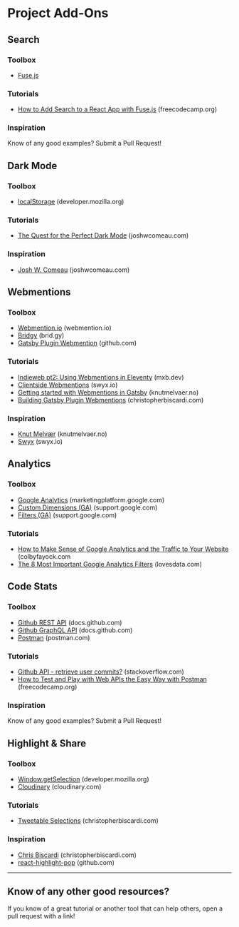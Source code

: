 # Project Add-Ons

## Search

### Toolbox
* [Fuse.js](https://fusejs.io/)

### Tutorials
* [How to Add Search to a React App with Fuse.js](https://www.freecodecamp.org/news/how-to-add-search-to-a-react-app-with-fuse-js/) (freecodecamp.org)

### Inspiration
Know of any good examples? Submit a Pull Request!

## Dark Mode

### Toolbox
* [localStorage](https://developer.mozilla.org/en-US/docs/Web/API/Window/localStorage) (developer.mozilla.org)

### Tutorials
* [The Quest for the Perfect Dark Mode](https://joshwcomeau.com/gatsby/dark-mode/) (joshwcomeau.com)

### Inspiration
* [Josh W. Comeau](https://joshwcomeau.com/) (joshwcomeau.com)

## Webmentions

### Toolbox
* [Webmention.io](https://webmention.io/) (webmention.io)
* [Bridgy](https://brid.gy/) (brid.gy)
* [Gatsby Plugin Webmention](https://github.com/ChristopherBiscardi/gatsby-plugin-webmention) (github.com)

### Tutorials
* [Indieweb pt2: Using Webmentions in Eleventy](https://mxb.dev/blog/using-webmentions-on-static-sites/) (mxb.dev)
* [Clientside Webmentions](https://www.swyx.io/writing/clientside-webmentions/) (swyx.io)
* [Getting started with Webmentions in Gatsby](https://www.knutmelvaer.no/blog/2019/06/getting-started-with-webmentions-in-gatsby/) (knutmelvaer.no)
* [Building Gatsby Plugin Webmentions](https://www.christopherbiscardi.com/post/building-gatsby-plugin-webmentions) (christopherbiscardi.com)

### Inspiration
* [Knut Melvær](https://www.knutmelvaer.no/blog/) (knutmelvaer.no)
* [Swyx](https://swyx.io) (swyx.io)

## Analytics

### Toolbox
* [Google Analytics](https://marketingplatform.google.com/about/analytics/) (marketingplatform.google.com)
* [Custom Dimensions (GA)](https://support.google.com/analytics/answer/2709828?hl=en) (support.google.com)
* [Filters (GA)](https://support.google.com/analytics/answer/1033162?hl=en) (support.google.com)

### Tutorials
* [How to Make Sense of Google Analytics and the Traffic to Your Website](https://www.colbyfayock.com/2019/09/making-sense-of-google-analytics-and-the-traffic-to-your-website) (colbyfayock.com
* [The 8 Most Important Google Analytics Filters](https://www.lovesdata.com/blog/google-analytics-filters) (lovesdata.com)

## Code Stats

### Toolbox
* [Github REST API](https://docs.github.com/en/rest) (docs.github.com)
* [Github GraphQL API](https://docs.github.com/en/graphql) (docs.github.com)
* [Postman](https://www.postman.com/) (postman.com)

### Tutorials
* [Github API - retrieve user commits?](https://stackoverflow.com/questions/21869795/github-api-retrieve-user-commits) (stackoverflow.com)
* [How to Test and Play with Web APIs the Easy Way with Postman](https://www.freecodecamp.org/news/how-to-test-and-play-with-web-apis-the-easy-way-with-postman/) (freecodecamp.org)

### Inspiration
Know of any good examples? Submit a Pull Request!

## Highlight & Share

### Toolbox
* [Window.getSelection](https://developer.mozilla.org/en-US/docs/Web/API/Window/getSelection) (developer.mozilla.org)
* [Cloudinary](https://cloudinary.com/) (cloudinary.com)

### Tutorials
* [Tweetable Selections](https://www.christopherbiscardi.com/tweetable-selections) (christopherbiscardi.com)

### Inspiration
* [Chris Biscardi](https://www.christopherbiscardi.com) (christopherbiscardi.com)
* [react-highlight-pop](https://github.com/codeshifu/react-highlight-pop) (github.com)

---

## Know of any other good resources?
If you know of a great tutorial or another tool that can help others, open a pull request with a link!
